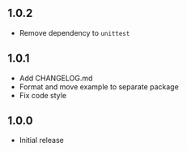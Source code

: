 ## 1.0.2

- Remove dependency to `unittest`

## 1.0.1

- Add CHANGELOG.md
- Format and move example to separate package
- Fix code style

## 1.0.0

- Initial release